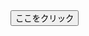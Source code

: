 <script type="text/javascript">
    myCnt = 4;

    // URLのリスト
    myTable = new Array(
        "https://docs.google.com/forms/d/e/1FAIpQLSeH9eB5jiVsOU5YsRd7wCsVyyB_Ql-6YuavwQ66-rT-qeoHOA/viewform?usp=header",
        "https://docs.google.com/forms/d/e/1FAIpQLScgXWmxzSALaUQBUD-79ph52nuX70bdmsX-Ig0KIdcxhPkMEw/viewform?usp=header",
        "https://docs.google.com/forms/d/e/1FAIpQLSeIlxTdhit4mPxIYwxWT1rVOYqGkBOCs2iAubFkIN8nazCTig/viewform?usp=header",
　　　　"https://docs.google.com/forms/d/e/1FAIpQLSc1xA8Nlrl06HX_1ek5uBS_n_Zknqn2Wl6teiFSdp9-4XBNPw/viewform?usp=header"
    );

    // ランダムに選んで飛ばす関数
    function myRndLink() {
        myRnd = Math.floor(Math.random() * myCnt);
        location.href = myTable[myRnd];
    }
</script>

<form>
    <input type="button" value="ここをクリック" onclick="myRndLink()">
</form>
